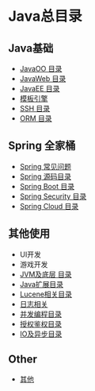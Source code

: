 # Java总目录
## Java基础
+ [JavaOO 目录](JavaOO/index.md)
+ [JavaWeb 目录](JavaWeb/index.md)
+ [JavaEE 目录](JavaEE/index.md)
+ [模板引擎](模板引擎/index.md)
+ [SSH 目录](SSH/index.md)
+ [ORM 目录](ORM/index.md)

## Spring 全家桶
+ [Spring 常见问题](Spring/Spring常见问题/index.md)
+ [Spring 源码目录](Spring/Spring源码/index.md)
+ [Spring Boot 目录](Spring/SpringBoot/index.md)
+ [Spring Security 目录](Spring/SpringSecurity/index.md)
+ [Spring Cloud 目录](Spring/SpringCloud/index.md)

## 其他使用
+ UI开发
+ 游戏开发
+ [JVM及底层 目录](深入理解JVM/JVM及底层目录.md)
+ [Java扩展目录](Java扩展/Java扩展目录.md)
+ [Lucene相关目录](Lucene及其衍生/index.md)
+ [日志相关](日志/日志相关.md)
+ [并发编程目录](Java并发编程/并发编程目录.md)
+ [授权鉴权目录](授权与鉴权/授权鉴权目录.md)
+ [IO及异步目录](异步编程/IO及异步目录.md)


## Other
+ [其他](Other.md)


